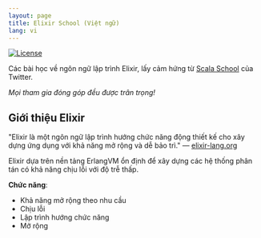 ```yaml
---
layout: page
title: Elixir School (Việt ngữ)
lang: vi
---
```


[![License](http://img.shields.io/badge/license-MIT-brightgreen.svg)](http://opensource.org/licenses/MIT)

Các bài học về ngôn ngữ lập trình Elixir, lấy cảm hứng từ [Scala School](http://twitter.github.io/scala_school/) của Twitter.

_Mọi tham gia đóng góp đều được trân trọng!_

## Giới thiệu Elixir

"Elixir là một ngôn ngữ lập trình hướng chức năng động thiết kế cho xây dựng ứng dụng với khả năng mở rộng và dễ bảo trì." — [elixir-lang.org](http://elixir-lang.org/)

Elixir dựa trên nền tảng ErlangVM ổn định để xây dựng các hệ thống phân tán có khả năng chịu lỗi với độ trễ thấp.

__Chức năng__:

+ Khả năng mở rộng theo nhu cầu
+ Chịu lỗi
+ Lập trình hướng chức năng
+ Mở rộng

